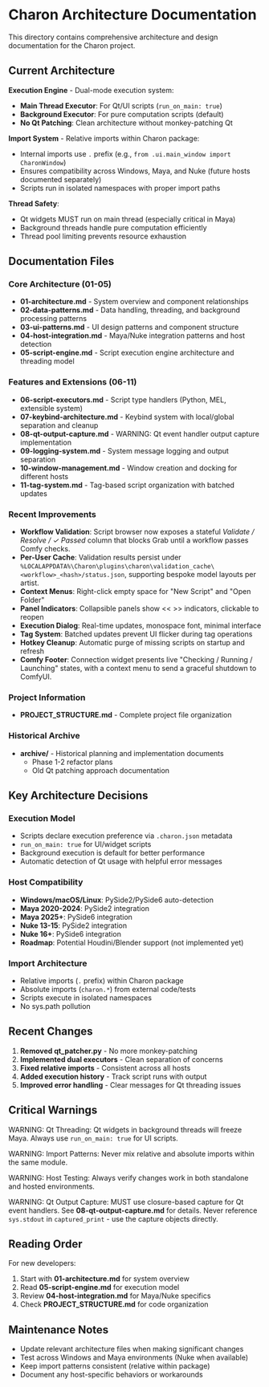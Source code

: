 # Charon Architecture Documentation

This directory contains comprehensive architecture and design documentation for the Charon project.

## Current Architecture 

**Execution Engine** - Dual-mode execution system:
- **Main Thread Executor**: For Qt/UI scripts (`run_on_main: true`)
- **Background Executor**: For pure computation scripts (default)
- **No Qt Patching**: Clean architecture without monkey-patching Qt

**Import System** - Relative imports within Charon package:
- Internal imports use `.` prefix (e.g., `from .ui.main_window import CharonWindow`)
- Ensures compatibility across Windows, Maya, and Nuke (future hosts documented separately)
- Scripts run in isolated namespaces with proper import paths

**Thread Safety**:
- Qt widgets MUST run on main thread (especially critical in Maya)
- Background threads handle pure computation efficiently
- Thread pool limiting prevents resource exhaustion

## Documentation Files

### Core Architecture (01-05)
- **01-architecture.md** - System overview and component relationships
- **02-data-patterns.md** - Data handling, threading, and background processing patterns  
- **03-ui-patterns.md** - UI design patterns and component structure
- **04-host-integration.md** - Maya/Nuke integration patterns and host detection
- **05-script-engine.md** - Script execution engine architecture and threading model

### Features and Extensions (06-11)
- **06-script-executors.md** - Script type handlers (Python, MEL, extensible system)
- **07-keybind-architecture.md** - Keybind system with local/global separation and cleanup
- **08-qt-output-capture.md** - WARNING: Qt event handler output capture implementation
- **09-logging-system.md** - System message logging and output separation
- **10-window-management.md** - Window creation and docking for different hosts
- **11-tag-system.md** - Tag-based script organization with batched updates

### Recent Improvements
- **Workflow Validation**: Script browser now exposes a stateful *Validate / Resolve / ✓ Passed* column that blocks Grab until a workflow passes Comfy checks.
- **Per-User Cache**: Validation results persist under `%LOCALAPPDATA%\Charon\plugins\charon\validation_cache\<workflow>_<hash>/status.json`, supporting bespoke model layouts per artist.
- **Context Menus**: Right-click empty space for "New Script" and "Open Folder"
- **Panel Indicators**: Collapsible panels show << >> indicators, clickable to reopen
- **Execution Dialog**: Real-time updates, monospace font, minimal interface
- **Tag System**: Batched updates prevent UI flicker during tag operations
- **Hotkey Cleanup**: Automatic purge of missing scripts on startup and refresh
- **Comfy Footer**: Connection widget presents live "Checking / Running / Launching" states, with a context menu to send a graceful shutdown to ComfyUI.

### Project Information
- **PROJECT_STRUCTURE.md** - Complete project file organization

### Historical Archive
- **archive/** - Historical planning and implementation documents
  - Phase 1-2 refactor plans
  - Old Qt patching approach documentation

## Key Architecture Decisions

### Execution Model
- Scripts declare execution preference via `.charon.json` metadata
- `run_on_main: true` for UI/widget scripts
- Background execution is default for better performance
- Automatic detection of Qt usage with helpful error messages

### Host Compatibility
- **Windows/macOS/Linux**: PySide2/PySide6 auto-detection
- **Maya 2020-2024**: PySide2 integration
- **Maya 2025+**: PySide6 integration  
- **Nuke 13-15**: PySide2 integration
- **Nuke 16+**: PySide6 integration
- **Roadmap**: Potential Houdini/Blender support (not implemented yet)

### Import Architecture
- Relative imports (`.` prefix) within Charon package
- Absolute imports (`charon.*`) from external code/tests
- Scripts execute in isolated namespaces
- No sys.path pollution

## Recent Changes 

1. **Removed qt_patcher.py** - No more monkey-patching
2. **Implemented dual executors** - Clean separation of concerns
3. **Fixed relative imports** - Consistent across all hosts
4. **Added execution history** - Track script runs with output
5. **Improved error handling** - Clear messages for Qt threading issues

## Critical Warnings

WARNING: Qt Threading: Qt widgets in background threads will freeze Maya. Always use `run_on_main: true` for UI scripts.

WARNING: Import Patterns: Never mix relative and absolute imports within the same module.

WARNING: Host Testing: Always verify changes work in both standalone and hosted environments.

WARNING: Qt Output Capture: MUST use closure-based capture for Qt event handlers. See **08-qt-output-capture.md** for details. Never reference `sys.stdout` in `captured_print` - use the capture objects directly.

## Reading Order

For new developers:
1. Start with **01-architecture.md** for system overview
2. Read **05-script-engine.md** for execution model
3. Review **04-host-integration.md** for Maya/Nuke specifics
4. Check **PROJECT_STRUCTURE.md** for code organization

## Maintenance Notes

- Update relevant architecture files when making significant changes
- Test across Windows and Maya environments (Nuke when available)
- Keep import patterns consistent (relative within package)
- Document any host-specific behaviors or workarounds
